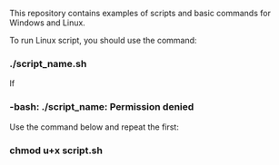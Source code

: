 This repository contains examples of scripts and basic commands for Windows and Linux.

To run Linux script, you should use the command:

### ./script_name.sh

If
	
### -bash: ./script_name: Permission denied

Use the command below and repeat the first:
 
### chmod u+x script.sh
